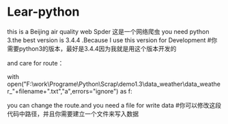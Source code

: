 # Lear-python
this is a Beijing air quality web Spder
这是一个网络爬虫
you need python 3.the best version is 3.4.4 .Because I use this version for Development
#你需要python3的版本，最好是3.4.4因为我就是用这个版本开发的

and care for route：

with open("F:\work\Programe\Python\Scrap\demo1.3\data_weather\data_weather_"+filename+".txt","a",errors="ignore") as f:

you can change the route.and you need a file for write data
#你可以修改这段代码中路径，并且你需要建立一个文件来写入数据
